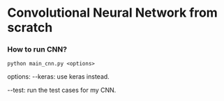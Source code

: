 # Convolutional Neural Network from scratch

### How to run CNN?

`python main_cnn.py <options>`

options:
  --keras: use keras instead.
  
  --test: run the test cases for my CNN.
